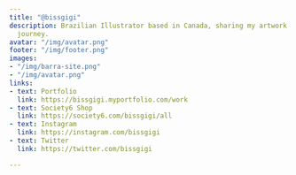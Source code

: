 ```yaml
---
title: "@bissgigi"
description: Brazilian Illustrator based in Canada, sharing my artwork and learning
  journey.
avatar: "/img/avatar.png"
footer: "/img/footer.png"
images:
- "/img/barra-site.png"
- "/img/avatar.png"
links:
- text: Portfolio
  link: https://bissgigi.myportfolio.com/work
- text: Society6 Shop
  link: https://society6.com/bissgigi/all
- text: Instagram
  link: https://instagram.com/bissgigi
- text: Twitter
  link: https://twitter.com/bissgigi

---
```

